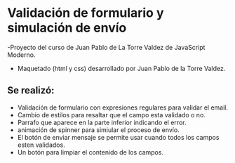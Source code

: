 # Validación de formulario y simulación de envío

-Proyecto del curso de Juan Pablo de La Torre Valdez de JavaScript Moderno.

-   Maquetado (html y css) desarrollado por Juan Pablo de la Torre Valdez.

## Se realizó:

-   Validación de formulario con expresiones regulares para validar el email.
-   Cambio de estilos para resaltar que el campo esta validado o no.
-   Parrafo que aparece en la parte inferior indicando el error.
-   animación de spinner para simiular el proceso de envío.
-   El botón de enviar mensaje se permite usar cuando todos los campos esten validados.
-   Un botón para limpiar el contenido de los campos.
